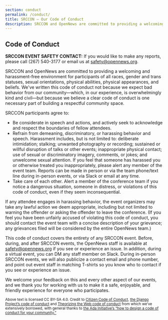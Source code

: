 ```yaml
---
section: conduct
permalink: /conduct/
title: SRCCON — Our Code of Conduct
description: SRCCON and OpenNews are committed to providing a welcoming and harassment-free environment for participants of all races, gender and trans statuses, sexual orientations, physical abilities, physical appearances, and beliefs. This page describes the full code of conduct for SRCCON event attendees.
---
```


## Code of Conduct

**SRCCON EVENT SAFETY CONTACT:** If you would like to make any reports, please call (267) 540-3177 or email us at [safety@opennews.org](mailto:safety@opennews.org).

SRCCON and OpenNews are committed to providing a welcoming and harassment-free environment for participants of all races, gender and trans statuses, sexual orientations, physical abilities, physical appearances, and beliefs. We've written this code of conduct not because we expect bad behavior from our community—which, in our experience, is overwhelmingly kind and civil—but because we believe a clear code of conduct is one necessary part of building a respectful community space.

SRCCON participants agree to:

* Be considerate in speech and actions, and actively seek to acknowledge and respect the boundaries of fellow attendees.
* Refrain from demeaning, discriminatory, or harassing behavior and speech. Harassment includes, but is not limited to: deliberate intimidation; stalking; unwanted photography or recording; sustained or willful disruption of talks or other events; inappropriate physical contact; use of sexual or discriminatory imagery, comments, or jokes; and unwelcome sexual attention. If you feel that someone has harassed you or otherwise treated you inappropriately, please alert any member of the event team. Reports can be made in person or via the team phone/text line during in-person events, or via Slack or email at any time.
* Take care of each other. Alert a member of the conference team if you notice a dangerous situation, someone in distress, or violations of this code of conduct, even if they seem inconsequential.

If any attendee engages in harassing behavior, the event organizers may take any lawful action we deem appropriate, including but not limited to warning the offender or asking the offender to leave the conference. (If you feel you have been unfairly accused of violating this code of conduct, you should contact the event team with a concise description of your grievance; any grievances filed will be considered by the entire OpenNews team.)

This code of conduct covers the entirety of any SRCCON event. Before, during, and after SRCCON events, the OpenNews staff is available at [safety@opennews.org](mailto:safety@opennews.org) if you see or experience an issue. In addition, during a virtual event, you can DM any staff member on Slack. During in-person SRCCON events, we will also publicize a contact email and phone number, and point out event staff in matching T-shirts so you know who to contact if you see or experience an issue.

We welcome your feedback on this and every other aspect of our events, and we thank you for working with us to make it a safe, enjoyable, and friendly experience for everyone who participates.

<small>Above text is licensed CC BY-SA 4.0. Credit to [Citizen Code of Conduct](http://citizencodeofconduct.org/), [the Django Project&rsquo;s code of conduct](https://www.djangoproject.com/conduct/) and [Theorizing the Web code of conduct](http://theorizingtheweb.tumblr.com/post/79357700249/anti-harassment-statement) from which we&rsquo;ve extensively borrowed, with general thanks to [the Ada Initiative&rsquo;s &ldquo;how to design a code of conduct for your community.&rdquo;](https://adainitiative.org/2014/02/howto-design-a-code-of-conduct-for-your-community/)</small>

